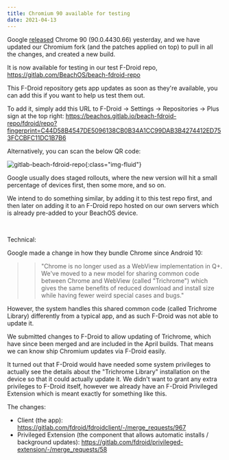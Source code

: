 ```yaml
---
title: Chromium 90 available for testing
date: 2021-04-13
---
```


Google [released](https://chromereleases.googleblog.com/2021/04/chrome-for-android-update.html) Chrome 90 (90.0.4430.66) yesterday, and we have updated our Chromium fork (and the patches applied on top) to pull in all the changes, and created a new build.

It is now available for testing in our test F-Droid repo, https://gitlab.com/BeachOS/beach-fdroid-repo

This F-Droid repository gets app updates as soon as they're available, you can add this if you want to help us test them out.

To add it, simply add this URL to F-Droid -> Settings -> Repositories -> Plus sign at the top right: <https://beachos.gitlab.io/beach-fdroid-repo/fdroid/repo?fingerprint=C44D58B4547DE5096138CB0B34A1CC99DAB3B4274412ED753FCCBFC11DC1B7B6>

Alternatively, you can scan the below QR code:

![gitlab-beach-fdroid-repo](/assets/images/gitlab-beach-fdroid-repo-qrcode.png){:class="img-fluid"}

Google usually does staged rollouts, where the new version will hit a small percentage of devices first, then some more, and so on.

We intend to do something similar, by adding it to this test repo first, and then later on adding it to an F-Droid repo hosted on our own servers which is already pre-added to your BeachOS device.

<br>

Technical:

Google made a change in how they bundle Chrome since Android 10:

>> "Chrome is no longer used as a WebView implementation in Q+. We've moved to a new model for sharing common code between Chrome and WebView (called "Trichrome") which gives the same benefits of reduced download and install size while having fewer weird special cases and bugs."

However, the system handles this shared common code (called Trichrome Library) differently from a typical app, and as such F-Droid was not able to update it.

We submitted changes to F-Droid to allow updating of Trichrome, which have since been merged and are included in the April builds. That means we can know ship Chromium updates via F-Droid easily.

It turned out that F-Droid would have needed some system privileges to actually see the details about the "Trichrome Library" installation on the device so that it could actually update it. We didn't want to grant any extra privileges to F-Droid itself, however we already have an F-Droid Privileged Extension which is meant exactly for something like this.

The changes:
* Client (the app): <https://gitlab.com/fdroid/fdroidclient/-/merge_requests/967>
* Privileged Extension (the component that allows automatic installs / background updates): <https://gitlab.com/fdroid/privileged-extension/-/merge_requests/58>